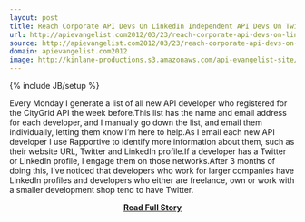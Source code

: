 ```yaml
---
layout: post
title: Reach Corporate API Devs On LinkedIn Independent API Devs On Twitter
url: http://apievangelist.com2012/03/23/reach-corporate-api-devs-on-linkedin-independent-api-devs-on-twitter/
source: http://apievangelist.com2012/03/23/reach-corporate-api-devs-on-linkedin-independent-api-devs-on-twitter/
domain: apievangelist.com2012
image: http://kinlane-productions.s3.amazonaws.com/api-evangelist-site/blog/linkedin-logo.png
---
```

{% include JB/setup %}<p>Every Monday I generate a list of all new API developer who registered for the CityGrid API the week before.This list has the name and email address for each developer, and I manually go down the list, and email them individually, letting them know I’m here to help.As I email each new API developer I use Rapportive to identify more information about them, such as their website URL, Twitter and LinkedIn profile.If a developer has a Twitter or LinkedIn profile, I engage them on those networks.After 3 months of doing this, I’ve noticed that developers who work for larger companies have LinkedIn profiles and developers who either are freelance, own or work with a smaller development shop tend to have Twitter.</p>
<center><p><a href="http://apievangelist.com2012/03/23/reach-corporate-api-devs-on-linkedin-independent-api-devs-on-twitter/" style='padding:25px; font-sze:18px; font-weight: bold;'>Read Full Story</a></p></center>

